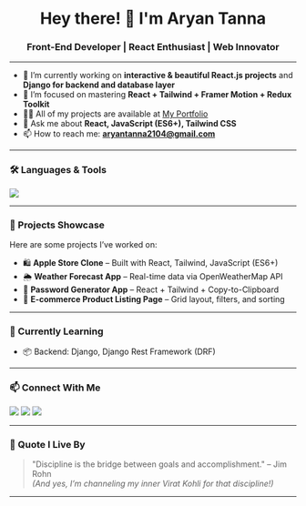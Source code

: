 <h1 align="center">Hey there! 👋 I'm Aryan Tanna</h1>
<h3 align="center">Front-End Developer | React Enthusiast | Web Innovator</h3>

---

- 🔭 I’m currently working on **interactive & beautiful React.js projects** and **Django for backend and database layer**
- 🌱 I’m focused on mastering **React + Tailwind + Framer Motion + Redux Toolkit**
- 👨‍💻 All of my projects are available at [My Portfolio]([https://my-portfolio-rho-bay-52.vercel.app/])
- 💬 Ask me about **React, JavaScript (ES6+), Tailwind CSS**
- 📫 How to reach me: **aryantanna2104@gmail.com**

---

### 🛠️ Languages & Tools

<p align="left">
  <img src="https://skillicons.dev/icons?i=react,js,tailwind,html,css,vite,redux,git,python,django,java" />
</p>

---

### 🚀 Projects Showcase

Here are some projects I’ve worked on:

- 🛍️ **Apple Store Clone** – Built with React, Tailwind, JavaScript (ES6+)  
- 🌦️ **Weather Forecast App** – Real-time data via OpenWeatherMap API  
- 🧪 **Password Generator App** – React + Tailwind + Copy-to-Clipboard  
- 🛒 **E-commerce Product Listing Page** – Grid layout, filters, and sorting

---

### 📌 Currently Learning

- 📦 Backend: Django, Django Rest Framework (DRF)

---

### 📫 Connect With Me

<p align="left">
  <a href="mailto:aryantanna2104@gmail.com"><img src="https://img.shields.io/badge/Gmail-D14836?style=for-the-badge&logo=gmail&logoColor=white" /></a>
  <a href="https://www.linkedin.com/in/aryan-tanna"><img src="https://img.shields.io/badge/LinkedIn-0A66C2?style=for-the-badge&logo=linkedin&logoColor=white" /></a>
  <a href="https://github.com/levi2104"><img src="https://img.shields.io/badge/GitHub-000000?style=for-the-badge&logo=github&logoColor=white" /></a>
</p>

---

### 🧠 Quote I Live By

> "Discipline is the bridge between goals and accomplishment." – Jim Rohn  
> _(And yes, I’m channeling my inner Virat Kohli for that discipline!)_

---

<!--
**aryantanna/aryantanna** is a ✨ special ✨ repository because its `README.md` appears on your GitHub profile.
-->


